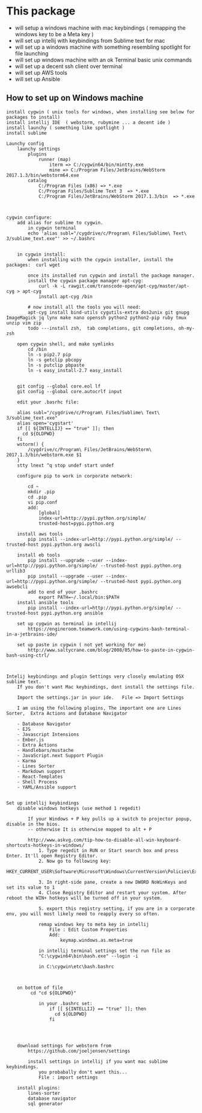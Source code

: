 # This package 
- will setup a windows machine with mac keybindings ( remapping the windows key to be a Meta key )
- will set up intellij with keybindings from Sublime text for mac
- will set up a windows machine with something resembling spotlight for file launching
- will set up windows machine with an ok Terminal basic unix commands
- will set up a decent ssh client over terminal
- will set up AWS tools 
- will set up Ansible

## How to set up on Windows machine

	install cygwin ( unix tools for windows, when installing see below for packages to install)
	install intellij IDE  ( webstorm, rubymine ... a decent ide )
	install launchy ( something like spotlight )
	install sublime 

	Launchy config
		launchy settings
			plugins
				runner (map)
					iterm => C:/cygwin64/bin/mintty.exe
					mine => C:/Program Files/JetBrains/WebStorm 2017.1.3/bin/webstorm64.exe
			catalog
				C:/Program Files (x86) => *.exe
				C:/Program Files/Sublime Text 3  => *.exe
				C:/Program Files/JetBrains/WebStorm 2017.1.3/bin  => *.exe



	cygwin configure:
		add alias for sublime to cygwin.
			in cygwin terminal
			echo 'alias subl="/cygdrive/c/Program\ Files/Sublime\ Text\ 3/sublime_text.exe"' >> ~/.bashrc


		in cygwin install:
		    when installing with the cygwin installer, install the packages:  curl wget
		    
		    once its installed run cygwin and install the package manager.
		    install the cygwin package manager apt-cyg:
                curl -k -L rawgit.com/transcode-open/apt-cyg/master/apt-cyg > apt-cyg
                install apt-cyg /bin
		    
		    # now install all the tools you will need:
		    apt-cyg install bind-utils cygutils-extra dos2unix git gnupg ImageMagick jq lynx make nano openssh python2 python2-pip ruby tmux unzip vim zip 
			todo ---install zsh,  tab completions, git completions, oh-my-zsh

		open cygwin shell, and make symlinks
			cd /bin
			ln -s pip2.7 pip
			ln -s getclip pbcopy
			ln -s putclip pbpaste
			ln -s easy_install-2.7 easy_install
			

        git config --global core.eol lf
        git config --global core.autocrlf input
        
        edit your .basrhc file:
        
        alias subl="/cygdrive/c/Program\ Files/Sublime\ Text\ 3/sublime_text.exe"
        alias open='cygstart'
        if [[ ${INTELLIJ} == "true" ]]; then
          cd ${OLDPWD}
        fi      
        wstorm() {
            /cygdrive/c/Program\ Files/JetBrains/WebStorm\ 2017.1.3/bin/webstorm.exe $1
        }
        stty lnext ^q stop undef start undef
        
        configure pip to work in corporate network:
        
            cd ~
            mkdir .pip
            cd .pip
            vi pip.conf
            add:
                [global]
                index-url=http://pypi.python.org/simple/
                trusted-host=pypi.python.org

		install aws tools
			pip install --index-url=http://pypi.python.org/simple/ --trusted-host pypi.python.org awscli

        install eb tools
            pip install --upgrade --user --index-url=http://pypi.python.org/simple/ --trusted-host pypi.python.org urllib3
            pip install --upgrade --user --index-url=http://pypi.python.org/simple/ --trusted-host pypi.python.org awsebcli
            add to end of your .bashrc
                export PATH=~/.local/bin:$PATH
		install ansible tools
			pip install --index-url=http://pypi.python.org/simple/ --trusted-host pypi.python.org ansible
			
		set up cygwin as terminal in intellij
			https://engineroom.teamwork.com/using-cygwins-bash-terminal-in-a-jetbrains-ide/

		set up paste in cygwin ( not yet working for me)
			http://www.saltycrane.com/blog/2008/05/how-to-paste-in-cygwin-bash-using-ctrl/



	Intelij keybindings and plugin Settings very closely emulating OSX sublime text. 
	    If you don't want Mac keybindings, dont install the settings file.
        
		Import the settings.jar in your ide.   File => Import Settings

		I am using the following plugins, The important one are Lines Sorter,  Extra Actions and Database Navigator

		- Database Navigator
		- EJS
		- Javascript Intensions
		- Ember.js
		- Extra Actions
		- Handlebars/mustache
		- JavaScript.next Support Plugin
		- Karma
		- Lines Sorter    
		- Markdown support
		- React-Templates
		- Shell Process
		- YAML/Ansible support


	Set up intellij keybindings
		disable windows hotkeys	(use method 1 regedit)
		    
		    If your Windows + P key pulls up a switch to projector popup, disable in the bios.
		    -- otherwise It is otherwise mapped to alt + P 
		    
			http://www.askvg.com/tip-how-to-disable-all-win-keyboard-shortcuts-hotkeys-in-windows/
				1. Type regedit in RUN or Start search box and press Enter. It'll open Registry Editor.
				2. Now go to following key:
				HKEY_CURRENT_USER\Software\Microsoft\Windows\CurrentVersion\Policies\Explorer

				3. In right-side pane, create a new DWORD NoWinKeys and set its value to 1
				4. Close Registry Editor and restart your system. After reboot the WIN+ hotkeys will be turned off in your system.
				
				5. export this registry setting, if you are in a corporate env, you will most likely need to reapply every so often.
				
				remap windows key to meta key in intellij
					File : Edit Custom Properties
					Add:
						keymap.windows.as.meta=true

                in intellij terminal settings set the run file as
                "C:\cygwin64\bin\bash.exe" --login -i
                
                in C:\cygwin\etc\bash.bashrc

         
         
        on bottom of file
             cd "cd ${OLDPWD}"
               
                in your .bashrc set:
                    if [[ ${INTELLIJ} == "true" ]]; then
                      cd ${OLDPWD}
                    fi




		download settings for webstorm from
			https://github.com/joeljensen/settings
			
			install settings in intellij if you want mac sublime keybindings.
			    you probabally don't want this...
				File : import settings

		install plugins:
			lines-sorter
			database navigator
			sql generator

